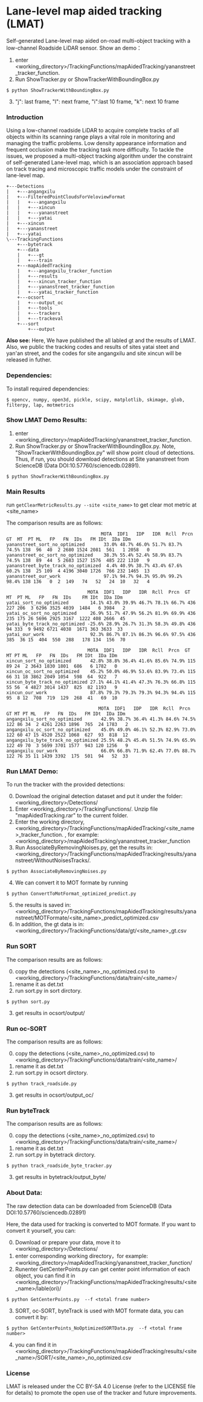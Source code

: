 Lane-level map aided tracking (LMAT)
=====

Self-generated Lane-level map aided on-road multi-object tracking with a low-channel Roadside LiDAR sensor.
Show an demo：
1. enter <working_directory>/TrackingFunctions/mapAidedTracking/yananstreet_tracker_function. 
2. Run ShowTracker.py or ShowTrackerWithBoundingBox.py
  ``` 
  $ python ShowTrackerWithBoundingBox.py
  ``` 
3. "j": last frame, "l": next frame, "i":last 10 frame, "k": next 10 frame
### Introduction

Using a low-channel roadside LiDAR to acquire complete tracks of all objects within its scanning range plays a vital role in monitoring and managing the traffic problems. Low density appearance information and frequent occlusion make the tracking task more difficulty. To tackle the issues, we proposed a multi-object tracking algorithm under the constraint of self-generated Lane-level map, which is an association approach based on track tracing and microscopic traffic models under the constraint of lane-level map. 
```
+---Detections
|   +---angangxilu
|   +---FilteredPointCloudsForVeloviewFormat
|   |   +---angangxilu
|   |   +---xincun
|   |   +---yananstreet
|   |   +---yatai
|   +---xincun
|   +---yananstreet
|   +---yatai
\---TrackingFunctions
    +---bytetrack
    +---data
    |   +---gt
    |   +---train
    +---mapAidedTracking
    |   +---angangxilu_tracker_function
    |   +---results
    |   +---xincun_tracker_function
    |   +---yananstreet_tracker_function
    |   +---yatai_tracker_function
    +---ocsort
    |   +---output_oc
    |   +---tools
    |   +---trackers
    |   +---trackeval
    +---sort
        +---output
```


**Also see:**
Here, We have published the all labled gt and the results of LMAT. Also, we public the tracking codes and results of sites yatai steet and yan'an street, and the codes for site angangxilu and site xincun will be released in futher. 


### Dependencies:

To install required dependencies:
```
$ opencv, numpy, open3d, pickle, scipy, matplotlib, skimage, glob, filterpy, lap, motmetrics

```

### Show LMAT Demo Results:

1. enter <working_directory>/mapAidedTracking/yananstreet_tracker_function. 
2. Run ShowTracker.py or ShowTrackerWithBoundingBox.py. Note, "ShowTrackerWithBoundingBox.py" will show point cloud of detections. Thus, if run, you should download detections at Site yananstreet from ScienceDB (Data DOI:10.57760/sciencedb.02891).
  ``` 
  $ python ShowTrackerWithBoundingBox.py
  ``` 


### Main Results

run ```getClearMetricResults.py --site <site_name>``` to get clear mot metric at <site_name>

The comparison results are as follows:
  ```
                                     MOTA  IDF1   IDP   IDR  Rcll  Prcn  GT  MT  PT ML   FP   FN  IDs   FM IDt  IDa IDm
yananstreet_sort_no_optimized       33.0% 48.7% 46.0% 51.7% 83.7% 74.5% 138  96  40  2 2680 1524 2081  561   1 2058   0
yananstreet_oc_sort_no_optimized    38.3% 55.4% 52.4% 58.9% 83.7% 74.5% 138  89  44  5 2683 1527 1576  485 222 1310   9
yananstreet_byte_track_no_optimized  4.4% 40.9% 38.7% 43.4% 67.6% 60.2% 138  25 109  4 4196 3040 1726  766 232 1465  13
yananstreet_our_work                97.1% 94.7% 94.3% 95.0% 99.2% 98.4% 138 136   0  2  149   74   52   24  10   32   4

                                MOTA  IDF1   IDP   IDR  Rcll  Prcn  GT  MT  PT ML   FP   FN  IDs    FM IDt  IDa IDm
yatai_sort_no_optimized        14.1% 43.0% 39.9% 46.7% 78.1% 66.7% 436 227 206  3 6296 3525 4039  1484   6 3984   2
yatai_oc_sort_no_optimized     26.9% 51.7% 47.9% 56.2% 81.9% 69.9% 436 235 175 26 5696 2925 3167  1222 408 2666  45
yatai_byte_track_no_optimized -25.6% 28.9% 26.7% 31.3% 58.3% 49.8% 436  94 333  9 9492 6721 4038  1671 363 3633  33
yatai_our_work                 92.3% 86.7% 87.1% 86.3% 96.6% 97.5% 436 385  36 15  404  550  288   178 134  156  70

                                MOTA  IDF1   IDP   IDR  Rcll  Prcn  GT MT PT ML   FP   FN  IDs   FM IDt  IDa IDm
xincun_sort_no_optimized       42.8% 38.8% 36.4% 41.6% 85.6% 74.9% 115 89 24  2 3643 1830 1801  686   6 1782   0
xincun_oc_sort_no_optimized    45.2% 50.0% 46.9% 53.6% 83.9% 73.4% 115 66 31 18 3862 2049 1054  598  64  922   7
xincun_byte_track_no_optimized 27.1% 44.1% 41.4% 47.3% 76.3% 66.8% 115 55 56  4 4827 3014 1437  825  82 1193   9
xincun_our_work                87.8% 79.3% 79.3% 79.3% 94.3% 94.4% 115 95  8 12  708  719  129  268  41   69  10

                                    MOTA  IDF1   IDP   IDR  Rcll  Prcn  GT MT PT ML   FP   FN  IDs   FM IDt  IDa IDm
angangxilu_sort_no_optimized       42.9% 38.7% 36.4% 41.3% 84.6% 74.5% 122 86 34  2 4261 2263 1896  765  24 1783   2
angangxilu_oc_sort_no_optimized    45.0% 49.0% 46.1% 52.3% 82.9% 73.0% 122 60 47 15 4520 2522 1068  627  93  818  12
angangxilu_byte_track_no_optimized 25.5% 48.2% 45.4% 51.5% 74.9% 65.9% 122 49 70  3 5699 3701 1577  943 120 1256   9
angangxilu_our_work                66.0% 66.8% 71.9% 62.4% 77.0% 88.7% 122 76 35 11 1439 3392  175  501  94   52  33
  ```


### Run LMAT Demo:

To run the tracker with the provided detections:

0. Download the original detection dataset and put it under the folder: <working_directory>/Detections/
1. Enter <working_directory>/TrackingFunctions/. Unzip file "mapAidedTracking.rar" to the current folder.
2. Enter the working directory,  <working_directory>/TrackingFunctions/mapAidedTracking/<site_name>_tracker_function. , for example:<working_directory>/mapAidedTracking/yananstreet_tracker_function
3. Run AssociateByRemovingNoises.py, get the results in: <working_directory>/TrackingFunctions/mapAidedTracking/results/yananstreet/WithoutNoisesTracks/. 
  ```
  $ python AssociateByRemovingNoises.py
  ```
4. We can convert it to MOT formate by running  
  ``` 
  $ python ConvertToMotFormat_optimized_predict.py
  ```
5. the results is saved in: <working_directory>/TrackingFunctions/mapAidedTracking/results/yananstreet/MOTFormate/<site_name>_predict_optimized.csv 
6. In addition, the gt data is in: <working_directory>/TrackingFunctions/data/gt/<site_name>_gt.csv 



### Run SORT

The comparison results are as follows:

0. copy the detections (<site_name>_no_optimized.csv) to <working_directory>/TrackingFunctions/data/train/<site_name>/
1. rename it as det.txt
2. run sort.py in sort dirctory.
  ```
  $ python sort.py
  ```
3. get results in ocsort/output/


### Run oc-SORT

The comparison results are as follows:

0. copy the detections (<site_name>_no_optimized.csv) to <working_directory>/TrackingFunctions/data/train/<site_name>/
1. rename it as det.txt
2. run sort.py in ocsort dirctory.
  ```
  $ python track_roadside.py
  ```
3. get results in ocsort/output_oc/

### Run byteTrack

The comparison results are as follows:

0. copy the detections (<site_name>_no_optimized.csv) to <working_directory>/TrackingFunctions/data/train/<site_name>/
1. rename it as det.txt
2. run sort.py in bytetrack dirctory.
  ```
  $ python track_roadside_byte_tracker.py
  ```
3. get results in bytetrack/output_byte/ 


### About Data:

The raw detection data can be downloaded from ScienceDB (Data DOI:10.57760/sciencedb.02891)

Here, the data used for tracking is converted to MOT formate. If you want to convert it yourself, you can:  

0. Download or prepare your data, move it to <working_directory>/Detections/
1. enter corresponding working directory，for example: <working_directory>/mapAidedTracking/yananstreet_tracker_function/
2. Runenter GetCenterPoints.py can get center point information of each object, you can find it in  <working_directory>/TrackingFunctions/mapAidedTracking/results/<site_name>/lable(ori)/
  ``` 
  $ python GetCenterPoints.py  --f <total frame number>
  ```
3. SORT, oc-SORT, byteTrack is used with MOT formate data, you can convert it by:
  ``` 
  $ python GetCenterPoints_NoOptimizedSORTData.py  --f <total frame number>
  ```
4. you can find it in <working_directory>/TrackingFunctions/mapAidedTracking/results/<site_name>/SORT/<site_name>_no_optimized.csv 



### License

LMAT is released under the CC BY-SA 4.0 License (refer to the LICENSE file for details) to promote the open use of the tracker and future improvements. 

